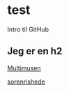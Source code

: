 # test
Intro til GitHub

## Jeg er en h2

[Multimusen](http://multimusen.dk)

[sorenrishede](http://sorenrishede.dk)
